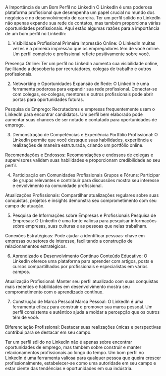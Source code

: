 A Importância de um Bom Perfil no LinkedIn
O LinkedIn é uma poderosa plataforma profissional que desempenha um papel crucial no mundo dos negócios e no desenvolvimento de carreira. Ter um perfil sólido no LinkedIn não apenas expande sua rede de contatos, mas também proporciona várias oportunidades profissionais. Aqui estão algumas razões para a importância de um bom perfil no LinkedIn:

1. Visibilidade Profissional
Primeira Impressão Online: O LinkedIn muitas vezes é a primeira impressão que os empregadores têm de você online. Um perfil completo e profissional reflete positivamente sobre você.

Presença Online: Ter um perfil no LinkedIn aumenta sua visibilidade online, facilitando a descoberta por recrutadores, colegas de trabalho e outros profissionais.

2. Networking e Oportunidades
Expansão de Rede: O LinkedIn é uma ferramenta poderosa para expandir sua rede profissional. Conectar-se com colegas, ex-colegas, mentores e outros profissionais pode abrir portas para oportunidades futuras.

Pesquisa de Emprego: Recrutadores e empresas frequentemente usam o LinkedIn para encontrar candidatos. Um perfil bem elaborado pode aumentar suas chances de ser notado e contatado para oportunidades de emprego.

3. Demonstração de Competências e Experiência
Portfólio Profissional: O LinkedIn permite que você destaque suas habilidades, experiência e realizações de maneira estruturada, criando um portfólio online.

Recomendações e Endossos: Recomendações e endossos de colegas e supervisores validam suas habilidades e proporcionam credibilidade ao seu perfil.

4. Participação em Comunidades Profissionais
Grupos e Fóruns: Participar de grupos relevantes e contribuir para discussões mostra seu interesse e envolvimento na comunidade profissional.

Atualizações Profissionais: Compartilhar atualizações regulares sobre suas conquistas, projetos e insights demonstra seu comprometimento com seu campo de atuação.

5. Pesquisa de Informações sobre Empresas e Profissionais
Pesquisa de Empresas: O LinkedIn é uma fonte valiosa para pesquisar informações sobre empresas, suas culturas e as pessoas que nelas trabalham.

Conexões Estratégicas: Pode ajudar a identificar pessoas-chave em empresas ou setores de interesse, facilitando a construção de relacionamentos estratégicos.

6. Aprendizado e Desenvolvimento Contínuo
Conteúdo Educativo: O LinkedIn oferece uma plataforma para aprender com artigos, posts e cursos compartilhados por profissionais e especialistas em vários campos.

Atualização Profissional: Manter seu perfil atualizado com suas conquistas mais recentes e habilidades em desenvolvimento mostra seu comprometimento com o aprendizado contínuo.

7. Construção de Marca Pessoal
Marca Pessoal: O LinkedIn é uma ferramenta eficaz para construir e promover sua marca pessoal. Um perfil consistente e autêntico ajuda a moldar a percepção que os outros têm de você.

Diferenciação Profissional: Destacar suas realizações únicas e perspectivas contribui para se destacar em seu campo.

Ter um perfil sólido no LinkedIn não é apenas sobre encontrar oportunidades de emprego, mas também sobre construir e manter relacionamentos profissionais ao longo do tempo. Um bom perfil no LinkedIn é uma ferramenta valiosa para qualquer pessoa que queira crescer profissionalmente, estabelecer-se como uma autoridade em seu campo e estar ciente das tendências e oportunidades em sua indústria.
